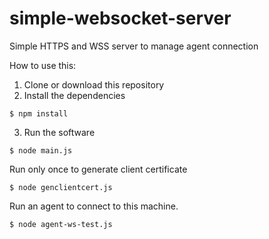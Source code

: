 # simple-websocket-server
Simple HTTPS and WSS server to manage agent connection

How to use this:
1. Clone or download this repository
2. Install the dependencies
```
$ npm install
```
3. Run the software
```
$ node main.js
```

Run only once to generate client certificate
```
$ node genclientcert.js
```
Run an agent to connect to this machine.
```
$ node agent-ws-test.js
```
